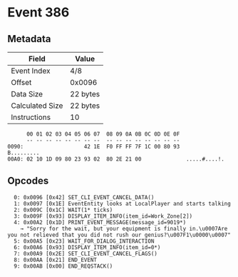 # Event 386

## Metadata

| Field           | Value    |
|-----------------|----------|
| Event Index     | 4/8      |
| Offset          | 0x0096   |
| Data Size       | 22 bytes |
| Calculated Size | 22 bytes |
| Instructions    | 10       |

```
      00 01 02 03 04 05 06 07  08 09 0A 0B 0C 0D 0E 0F
      -- -- -- -- -- -- -- --  -- -- -- -- -- -- -- --
0090:                   42 1E  F0 FF FF 7F 1C 00 80 93        B.........
00A0: 02 10 1D 09 80 23 93 02  80 2E 21 00              .....#....!.    
```

## Opcodes

```
  0: 0x0096 [0x42] SET_CLI_EVENT_CANCEL_DATA()
  1: 0x0097 [0x1E] EventEntity looks at LocalPlayer and starts talking
  2: 0x009C [0x1C] WAIT(1* ticks)
  3: 0x009F [0x93] DISPLAY_ITEM_INFO(item_id=Work_Zone[2])
  4: 0x00A2 [0x1D] PRINT_EVENT_MESSAGE(message_id=9019*)
    → "Sorry for the wait, but your equipment is finally in.\u0007Are you not relieved that you did not rush our genius?\u007F1\u0000\u0007"
  5: 0x00A5 [0x23] WAIT_FOR_DIALOG_INTERACTION
  6: 0x00A6 [0x93] DISPLAY_ITEM_INFO(item_id=0*)
  7: 0x00A9 [0x2E] SET_CLI_EVENT_CANCEL_FLAGS()
  8: 0x00AA [0x21] END_EVENT
  9: 0x00AB [0x00] END_REQSTACK()
```
